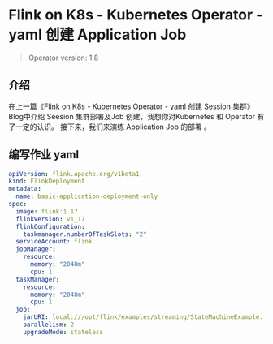 # Flink on K8s - Kubernetes Operator -yaml 创建 Application Job    

>Operator version: 1.8  

## 介绍 
在上一篇《Flink on K8s - Kubernetes Operator - yaml 创建 Session 集群》 Blog中介绍 Seesion 集群部署及Job 创建，我想你对Kubernetes 和 Operator 有了一定的认识。 接下来，我们来演练 Application Job 的部署 。   


## 编写作业 yaml    
```yaml
apiVersion: flink.apache.org/v1beta1
kind: FlinkDeployment
metadata:
  name: basic-application-deployment-only
spec:
  image: flink:1.17
  flinkVersion: v1_17
  flinkConfiguration:
    taskmanager.numberOfTaskSlots: "2"
  serviceAccount: flink
  jobManager:
    resource:
      memory: "2048m"
      cpu: 1
  taskManager:
    resource:
      memory: "2048m"
      cpu: 1
  job:
    jarURI: local:///opt/flink/examples/streaming/StateMachineExample.jar
    parallelism: 2
    upgradeMode: stateless
```
